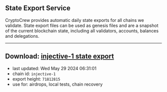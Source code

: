 ## State Export Service
CryptoCrew provides automatic daily state exports for all chains we validate. State export files can be used as genesis files and are a snapshot of the current blockchain state, including all validators, accounts, balances and delegations.

---
**Download: [injective-1 state export](https://dl-eu2.ccvalidators.com/SERVICE/injective/injective-1_export_71812815.json)**
---

- last updated: Wed May 29 2024 06:31:01
- chain id: `injective-1`
- export height: `71812815`
- use for: airdrops, local tests, chain recovery
